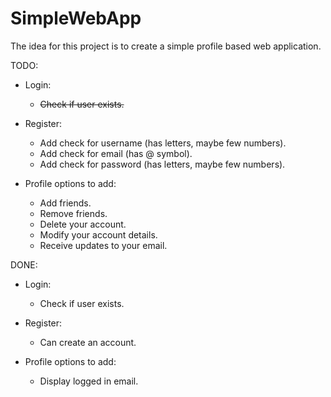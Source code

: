 # SimpleWebApp

The idea for this project is to create a simple profile based web application.

TODO:
* Login:
    + ~~Check if user exists.~~

* Register:
    + Add check for username (has letters, maybe few numbers).
    + Add check for email (has @ symbol).
    + Add check for password (has letters, maybe few numbers).

* Profile options to add:
    + Add friends.
    + Remove friends.
    + Delete your account.
    + Modify your account details.
    + Receive updates to your email.

DONE:
* Login:
    + Check if user exists.

* Register:
    + Can create an account.

* Profile options to add:
    + Display logged in email.
